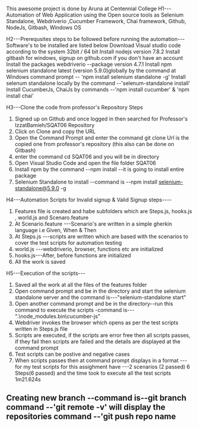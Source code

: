 This awesome project is done by Aruna at Centennial College
H1---Automation of Web Application using the Open source tools as Selenium Standalone, Webdriverio ,Cucumber Framework, Chai framework, Github, NodeJs, Gitbash, Windows OS

H2---Prerequsites steps to be followed before running the automation---
Software's to be installed are listed below
Download Visual studio code according to the system 32bit / 64 bit
Install nodejs version 7.8.2 
Install gitbash for windows, signup on github.com if you don't have an account
Install the packages webdriverio --package version 4.7.1
Install npm selenium standalone latest (version 5.9.0)globally by the command at Windows command prompt -- 'npm install selenium standalone -g'
Install selenum standalone locally by the command --'selenum-standalone install'
Install CucumberJs, ChaiJs by commands --'npm install cucumber' & 'npm install chai'

H3---Clone the code from professor's Repository
Steps
1. Signed up on Github and once logged in then searched for Professor's IzzatBamieh/SQAT06 Repository
2. Click on Clone and copy the URL 
3. Open the Command Prompt and enter the command git clone <url> Url is the copied one from professor's repository  (this also can be done on Gitbash)
4. enter the command cd SQAT06 and you will be in directory
5. Open Visual Studio Code and open the file folder SQAT06 
6. Install npm by the command --npm install --it is going to install entire package 
7. Selenium Standalone to install --command is --npm install selenium-standalone@5.9.0 -g


H4---Automation Scripts for Invalid signup & Valid Signup steps----
1. Features file is created and habe subfolders which are Steps.js, hooks.js , world.js and Scenaro.feature
2. At Scenario.feature ---Scenario's are written in a simple gherkin language i.e Given, When & Then
3. At Steps.js ---scripts are written which are based with the scenarios to cover the test scripts for automation testing
4. world.js ---webdriverio, browser, functions etc are initialized 
5. hooks.js---After, before functions are initialized 
6. All the work is saved

H5---Execution of the scripts---
1. Saved all the work at all the files of the features folder
2. Open command prompt and be in the directory and start the selenium standalone server and the command is---"selenium-standalone start"
3. Open another command prompt and be in the directory--run this command to execute the scripts -command is---".\node_modules\.bin\cucumber-js"
4. Webdriver invokes the browser which opens as per the test scripts written in Steps.js file 
5. Scripts are executed, if the scripts are error free then all scripts passes, if they fail then scripts are failed and the details are displayed at the command prompt
6. Test scripts can be postive and negative cases 
7. When scripts passes then at command prompt displays in a format ---for my test scripts for this assighment have ---2 scenarios (2 passed) 6 Steps(6 passed) and the time took to execute all the test scripts 1m21.624s


Creating new branch --command is--git branch
command --'git remote -v' will display the repositories 
command --'git push repo name 
---


